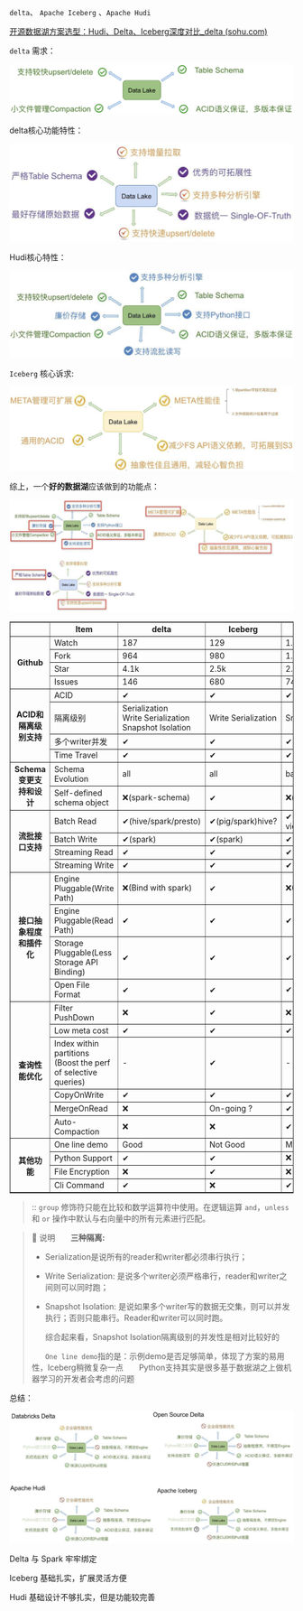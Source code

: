  `delta`、 `Apache Iceberg` 、`Apache Hudi`

[开源数据湖方案选型：Hudi、Delta、Iceberg深度对比_delta (sohu.com)](https://www.sohu.com/a/403477409_411876)

`delta` 需求：

![](https://raw.githubusercontent.com/vinloong/imgchr/main/notes/img/202202281048122.png)

delta核心功能特性：

![](https://raw.githubusercontent.com/vinloong/imgchr/main/notes/img/202202281050108.png)

Hudi核心特性：

![image-20220228105254680](https://raw.githubusercontent.com/vinloong/imgchr/main/notes/img/202202281524612.png)



`Iceberg` 核心诉求:

![image-20220228105455152](https://raw.githubusercontent.com/vinloong/imgchr/main/notes/img/202202281524757.png)



综上，一个**好的数据湖**应该做到的功能点：

![](https://raw.githubusercontent.com/vinloong/imgchr/main/notes/img/202202281055342.png)

<table border="1">
<tr>
<th></th>
<th>Item</th>    
<th>delta</th>
<th>Iceberg</th>
<th>Hudi</th>    
</tr>
<tr>
<th rowspan="4">Github</th>
<td>Watch</td>
<td>187</td>
<td>129</td>
<td>1.2k</td>    
</tr>
<tr>
<td>Fork</td>
<td>964</td>
<td>980</td>    
<td>1.2k</td>    
</tr>
<tr>
<td>Star</td>
<td>4.1k</td>
<td>2.5k</td>    
<td>2.8k</td>    
</tr>
<tr>
<td>Issues</td>
<td>146</td>
<td>680</td>    
<td>74</td>    
</tr>
<tr>
<th rowspan="4">ACID和隔离级别支持</th>
<td>ACID</td>
<td>✔</td>
<td>✔</td>
<td>✔</td> 
</tr>
<tr>
<td>隔离级别</td>
<td>Serialization<br>Write Serialization<br>Snapshot Isolation</td>
<td>Write Serialization</td>
<td>Snapshot Isolation</td> 
</tr>
<tr>
<td>多个writer并发</td>
<td>✔</td>
<td>✔</td>
<td>✔</td> 
</tr>
<td>Time Travel</td>
<td>✔</td>
<td>✔</td>
<td>✔</td> 
</tr>
<tr>
<th rowspan="2">Schema变更支持和设计</th>
<td>Schema Evolution</td>
<td>all</td>
<td>all</td>
<td>back-compatible</td> 
</tr>
<td>Self-defined schema object</td>
<td>❌(spark-schema)</td>
<td>✔</td>
<td>❌(spark-schema)</td> 
</tr>
<tr>
<th rowspan="4">流批接口支持</th>
<td>Batch Read</td>
<td>✔(hive/spark/presto)</td>
<td>✔(pig/spark)hive?</td>
<td>✔(RO-view;hive/spark/presto)</td>
</tr>
<tr>
<td>Batch Write</td>
<td>✔(spark)</td>
<td>✔(spark)</td>
<td>✔(spark)</td>
</tr>
<tr>
<td>Streaming Read</td>
<td>✔</td>
<td>✔</td>
<td>✔</td>
</tr>
<tr>
<td>Streaming Write</td>
<td>✔</td>
<td>✔</td>
<td>✔</td>
</tr>
<tr>
<th rowspan="4">接口抽象程度和插件化</th>
<td>Engine Pluggable(Write Path)</td>
<td>❌(Bind with spark)</td>
<td>✔</td>
<td>❌(Bind with spark)</td>
</tr>
<tr>
<td>Engine Pluggable(Read Path)</td>
<td>✔</td>
<td>✔</td>
<td>✔</td>
</tr>
<tr>
<td>Storage Pluggable(Less Storage API Binding)</td>
<td>✔</td>
<td>✔</td>
<td>✔</td>
</tr>
<tr>
<td>Open File Format</td>
<td>✔</td>
<td>✔</td>
<td>✔(Data) + ❌(Log)</td>
</tr>
<tr>
<th rowspan="6">查询性能优化</th>
<td>Filter PushDown</td>
<td>❌</td>
<td>✔</td>
<td>❌</td>
</tr>
<tr>
<td>Low meta cost</td>
<td>✔</td>
<td>✔</td>
<td>✔</td>
</tr>
<tr>
<td>Index within partitions<br>(Boost the perf of selective queries)</td>
<td>-</td>
<td>✔</td>
<td>-</td>
</tr>
<tr>
<td>CopyOnWrite</td>
<td>✔</td>
<td>✔</td>
<td>✔</td>
</tr>
<tr>
<td>MergeOnRead</td>
<td>❌</td>
<td>On-going ?</td>
<td>✔</td>
</tr>
<tr>
<td>Auto-Compaction</td>
<td>❌</td>
<td>❌</td>
<td>✔</td>
</tr>
<tr>
<th rowspan="4">其他功能</th>
<td>One line demo</td>
<td>Good</td>
<td>Not Good</td>
<td>Medium</td>
</tr>
<tr>
<td>Python Support</td>
<td>✔</td>
<td>✔</td>
<td>❌</td>
</tr>
<tr>
<td>File Encryption</td>
<td>❌</td>
<td>✔</td>
<td>❌</td>
</tr>
<tr>
<td>Cli Command</td>
<td>✔</td>
<td>❌</td>
<td>✔</td>
</tr>
</table>


> ::
> `group` 修饰符只能在比较和数学运算符中使用。在逻辑运算 `and`，`unless` 和 `or` 操作中默认与右向量中的所有元素进行匹配。

> **:memo:** 说明 
> &nbsp; &nbsp; &nbsp; **三种隔离:**
>  -  Serialization是说所有的reader和writer都必须串行执行；
>
>  -  Write Serialization: 是说多个writer必须严格串行，reader和writer之间则可以同时跑；
>
>  -  Snapshot Isolation: 是说如果多个writer写的数据无交集，则可以并发执行；否则只能串行。Reader和writer可以同时跑。
>  
> &nbsp; &nbsp; &nbsp; 综合起来看，Snapshot Isolation隔离级别的并发性是相对比较好的
>
> &nbsp; &nbsp; &nbsp; `One line demo`指的是：示例demo是否足够简单，体现了方案的易用性，Iceberg稍微复杂一点
> &nbsp; &nbsp; &nbsp; Python支持其实是很多基于数据湖之上做机器学习的开发者会考虑的问题



总结：

![](https://raw.githubusercontent.com/vinloong/imgchr/main/notes/img/202202281516783.png)





Delta 与 Spark 牢牢绑定

Iceberg 基础扎实，扩展灵活方便

Hudi 基础设计不够扎实，但是功能较完善
